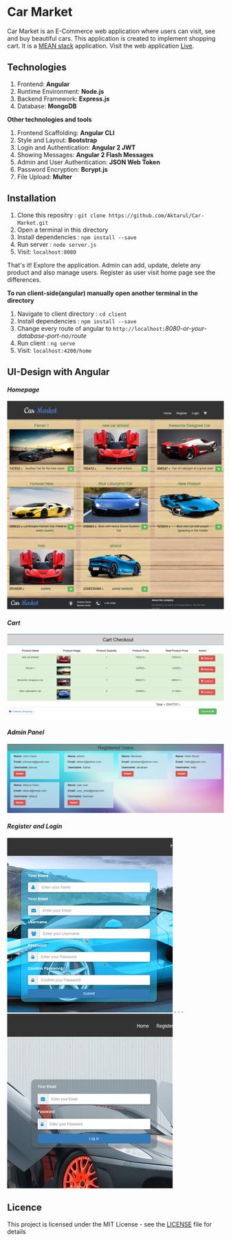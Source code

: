 # Car Market

Car Market is an E-Commerce web application where users can visit, see and buy beautiful cars. This application is created to implement shopping cart. It is a [MEAN stack](https://en.wikipedia.org/wiki/MEAN_(software_bundle)) application.  Visit the web application [Live](https://infinite-sierra-61239.herokuapp.com).

## Technologies
  1. Frontend: **Angular**
  2. Runtime Environment: **Node.js**
  3. Backend Framework: **Express.js**
  4. Database: **MongoDB**
  
**Other technologies and tools**
  1. Frontend Scaffolding: **Angular CLI**
  2. Style and Layout: **Bootstrap**
  3. Login and Authentication: **Angular 2 JWT**
  4. Showing Messages: **Angular 2 Flash Messages**
  5. Admin and User Authentication: **JSON Web Token**
  6. Password Encryption: **Bcrypt.js**
  7. File Upload: **Multer**

## Installation
  1. Clone this repositry : `git clone https://github.com/Aktarul/Car-Market.git`
  2. Open a terminal in this directory
  3. Install dependencies : `npm install --save`
  4. Run server : `node server.js`
  5. Visit: `localhost:8080`
 
  That's it! Explore the application. Admin can add, update, delete any product and also manage users. Register as user visit home page   see the differences.
  
**To run client-side(angular) manually open another terminal in the directory**

  1. Navigate to client directory : `cd client`
  2. Install dependencies : `npm install --save`
  3. Change every route of angular to `http://localhost:`_8080-or-your-database-port-no_`/`_route_
  4. Run client : `ng serve`
  5. Visit: `localhost:4200/home`


## UI-Design with Angular

#### _Homepage_
![Screenshot-1](Screenshots/home.png)

#### _Cart_
![Screenshot-2](Screenshots/cart.png)

#### _Admin Panel_
![Screenshot-3](Screenshots/admin.png)

#### _Register and Login_
![Screenshot-4](Screenshots/register.png) . . . ![Screenshot-5](Screenshots/login.png)


## Licence
This project is licensed under the MIT License - see the [LICENSE](LICENSE) file for details
